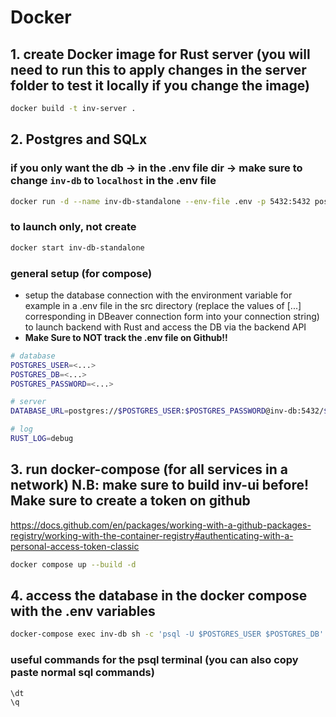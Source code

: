# Docker

## 1. create Docker image for Rust server (you will need to run this to apply changes in the server folder to test it locally if you change the image)

```bash
docker build -t inv-server .
```

## 2. Postgres and SQLx

### if you only want the db -> in the .env file dir -> make sure to change `inv-db` to `localhost` in the .env file

```bash
docker run -d --name inv-db-standalone --env-file .env -p 5432:5432 postgres:latest
```

### to launch only, not create

```bash
docker start inv-db-standalone
```

### general setup (for compose)

- setup the database connection with the environment variable for example in a .env file in the src directory (replace the values of [...] corresponding in DBeaver connection form into your connection string) to launch backend with Rust and access the DB via the backend API
- **Make Sure to NOT track the .env file on Github!!**

```bash
# database
POSTGRES_USER=<...>
POSTGRES_DB=<...>
POSTGRES_PASSWORD=<...>

# server
DATABASE_URL=postgres://$POSTGRES_USER:$POSTGRES_PASSWORD@inv-db:5432/$POSTGRES_DB

# log
RUST_LOG=debug
```

## 3. run docker-compose (for all services in a network) N.B: make sure to build inv-ui before! Make sure to create a token on github

https://docs.github.com/en/packages/working-with-a-github-packages-registry/working-with-the-container-registry#authenticating-with-a-personal-access-token-classic

```bash
docker compose up --build -d
```

## 4. access the database in the docker compose with the .env variables

```bash
docker-compose exec inv-db sh -c 'psql -U $POSTGRES_USER $POSTGRES_DB'
```

### useful commands for the psql terminal (you can also copy paste normal sql commands)

```bash
\dt
\q
```
